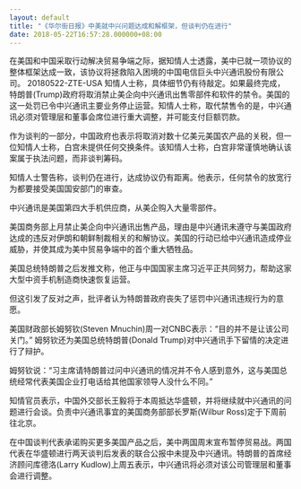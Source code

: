 ```yaml
---
layout: default
title: "《华尔街日报》中美就中兴问题达成和解框架，但谈判仍在进行"
date: 2018-05-22T16:57:28.000000+08:00
---
```


在美国和中国采取行动解决贸易争端之际，据知情人士透露，美中已就一项协议的整体框架达成一致，该协议将拯救陷入困境的中国电信巨头中兴通讯股份有限公司。 20180522-ZTE-USA 知情人士称，具体细节仍有待敲定。如果最终完成，特朗普(Trump)政府将取消禁止美企向中兴通讯出售零部件和软件的禁令。美国的这一处罚已令中兴通讯主要业务停止运营。知情人士称，取代禁售令的是，中兴通讯必须对管理层和董事会席位进行重大调整，并可能支付巨额罚款。

作为谈判的一部分，中国政府也表示将取消对数十亿美元美国农产品的关税，但一位知情人士称，白宫未提供任何交换条件。该知情人士称，白宫非常谨慎地确认该案属于执法问题，而非谈判筹码。

知情人士警告称，谈判仍在进行，达成协议仍有距离。他表示，任何禁令的放宽行为都要接受美国国安部门的审查。

中兴通讯是美国第四大手机供应商，从美企购入大量零部件。

美国商务部上月禁止美企向中兴通讯出售产品，理由是中兴通讯未遵守与美国政府达成的违反对伊朗和朝鲜制裁相关的和解协议。美国的行动已给中兴通讯造成停业威胁，并使其成为美中贸易争端中的首个重大牺牲品。

美国总统特朗普之后发推文称，他正与中国国家主席习近平正共同努力，帮助这家大型中资手机制造商快速恢复运营。

但这引发了反对之声，批评者认为特朗普政府丧失了惩罚中兴通讯违规行为的意愿。

美国财政部长姆努钦(Steven Mnuchin)周一对CNBC表示：“目的并不是让该公司关门。” 姆努钦还为美国总统特朗普(Donald Trump)对中兴通讯手下留情的决定进行了辩护。

姆努钦说：“习主席请特朗普过问中兴通讯的情况并不令人感到意外，这与美国总统经常代表美国企业打电话给其他国家领导人没什么不同。”

知情官员表示，中国外交部长王毅将于本周抵达华盛顿，并将继续就中兴通讯的问题进行会谈。负责中兴通讯事宜的美国商务部部长罗斯(Wilbur Ross)定于下周前往北京。

在中国谈判代表承诺购买更多美国产品之后，美中两国周末宣布暂停贸易战。两国代表在华盛顿进行两天谈判后发表的联合公报中未提及中兴通讯。特朗普的首席经济顾问库德洛(Larry Kudlow)上周五表示，中兴通讯将必须对该公司管理层和董事会进行调整。

